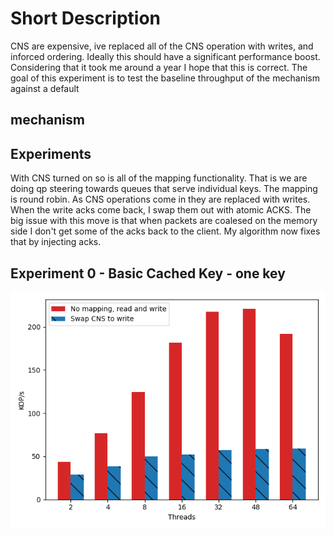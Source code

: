 # Short Description

CNS are expensive, ive replaced all of the CNS operation with writes, and
inforced ordering. Ideally this should have a significant performance boost.
Considering that it took me around a year I hope that this is correct. The goal of this experiment is to test the baseline throughput of the mechanism against a default

## mechanism

## Experiments

With CNS turned on so is all of the mapping functionality. That is we are doing
qp steering towards queues that serve individual keys. The mapping is round
robin. As CNS operations come in they are replaced with writes. When the write
acks come back, I swap them out with atomic ACKS. The big issue with this move
is that when packets are coalesed on the memory side I don't get some of the
acks back to the client. My algorithm now fixes that by injecting acks.



## Experiment 0 - Basic Cached Key - one key


![exp0](experiment_0.png "CNS swapping on vs off")
